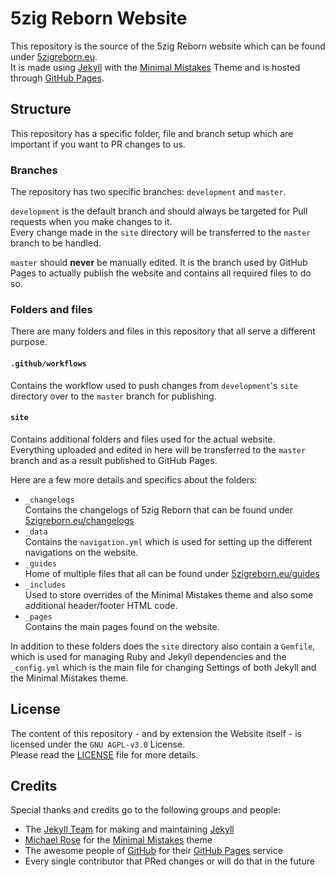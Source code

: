 <!-- 5zig Reborn pages -->
[website]: https://5zigreborn.eu
[changelogs]: https://5zigreborn.eu/changelogs/
[guides]: https://5zigreborn.eu/guides/

<!-- Jekyll -->
[jekyll]: https://jekyllrb.com/
[jekyll-team]: https://jekyllrb.com/team/

<!-- Minimal Mistakes -->
[minimal-mistakes]: https://mmistakes.github.io/minimal-mistakes/
[mmistakes]: https://github.com/mmistakes

<!-- GitHub -->
[pages]: https://pages.github.com/
[github]: https://github.com

<!-- Other -->
[license]: https://github.com/5zig-reborn/5zig-reborn.github.io/blob/development/LICENSE

<!-- Start of README -->
# 5zig Reborn Website
This repository is the source of the 5zig Reborn website which can be found under [5zigreborn.eu][website].  
It is made using [Jekyll] with the [Minimal Mistakes][minimal-mistakes] Theme and is hosted through [GitHub Pages][pages].

## Structure
This repository has a specific folder, file and branch setup which are important if you want to PR changes to us.

### Branches
The repository has two specific branches: `development` and `master`.

`development` is the default branch and should always be targeted for Pull requests when you make changes to it.  
Every change made in the `site` directory will be transferred to the `master` branch to be handled.

`master` should **never** be manually edited. It is the branch used by GitHub Pages to actually publish the website and contains all required files to do so.

### Folders and files
There are many folders and files in this repository that all serve a different purpose.

#### `.github/workflows`
Contains the workflow used to push changes from `development`'s `site` directory over to the `master` branch for publishing.

#### `site`
Contains additional folders and files used for the actual website.  
Everything uploaded and edited in here will be transferred to the `master` branch and as a result published to GitHub Pages.

Here are a few more details and specifics about the folders:

- `_changelogs`  
  Contains the changelogs of 5zig Reborn that can be found under [5zigreborn.eu/changelogs][changelogs]
- `_data`  
  Contains the `navigation.yml` which is used for setting up the different navigations on the website.
- `_guides`  
  Home of multiple files that all can be found under [5zigreborn.eu/guides][guides]
- `_includes`  
  Used to store overrides of the Minimal Mistakes theme and also some additional header/footer HTML code.
- `_pages`  
  Contains the main pages found on the website.

In addition to these folders does the `site` directory also contain a `Gemfile`, which is used for managing Ruby and Jekyll dependencies and the `_config.yml` which is the main file for changing Settings of both Jekyll and the Minimal Mistakes theme.

## License
The content of this repository - and by extension the Website itself - is licensed under the `GNU AGPL-v3.0` License.  
Please read the [LICENSE] file for more details.

## Credits
Special thanks and credits go to the following groups and people:

- The [Jekyll Team][jekyll-team] for making and maintaining [Jekyll]
- [Michael Rose][mmistakes] for the [Minimal Mistakes][minimal-mistakes] theme
- The awesome people of [GitHub] for their [GitHub Pages][pages] service
- Every single contributor that PRed changes or will do that in the future
